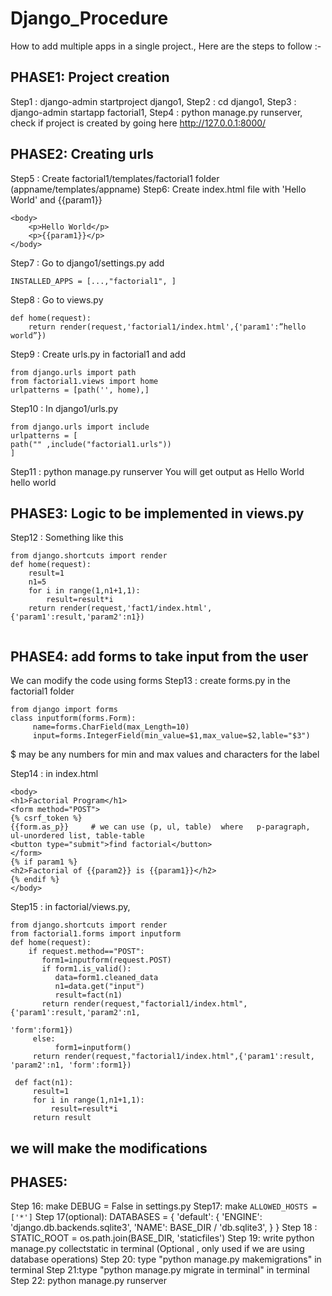 # Django_Procedure

How to add multiple apps in a single project., 
Here are the steps to follow :-

## PHASE1: Project creation 
Step1 : django-admin startproject django1,
Step2 : cd django1,
Step3 : django-admin startapp factorial1,
Step4 : python manage.py runserver,
check if project is created by going here http://127.0.0.1:8000/

## PHASE2: Creating urls 
Step5 : Create factorial1/templates/factorial1 folder    (appname/templates/appname)
Step6:  Create index.html file with 'Hello World' and {{param1}}

```
<body>
    <p>Hello World</p>
    <p>{{param1}}</p>
</body>
```

Step7 : Go to django1/settings.py add 
```
INSTALLED_APPS = [...,"factorial1", ]
```

Step8 : Go to views.py
```
def home(request):
    return render(request,'factorial1/index.html',{'param1':”hello world”})
```

Step9 : Create urls.py in factorial1 and add
```
from django.urls import path
from factorial1.views import home
urlpatterns = [path('', home),]
```

Step10 : In django1/urls.py
```
from django.urls import include
urlpatterns = [
path("" ,include("factorial1.urls"))
]
```

Step11 : python manage.py runserver
You will get output as 
Hello World 
hello world

## PHASE3: Logic to be implemented in views.py 
Step12 :
Something like this
```
from django.shortcuts import render
def home(request):
    result=1
    n1=5
    for i in range(1,n1+1,1):
        result=result*i
    return render(request,'fact1/index.html',{'param1':result,'param2':n1})
    
```

## PHASE4: add forms to take input from the user ##
 We can modify the code using forms
 Step13 : create forms.py in the factorial1 folder
 ```
 from django import forms
 class inputform(forms.Form):
      name=forms.CharField(max_Length=10)
      input=forms.IntegerField(min_value=$1,max_value=$2,lable="$3")  
  ```
  $ may be any numbers for min and max values and characters for the label

Step14 : in index.html
```
<body>
<h1>Factorial Program</h1>
<form method="POST">
{% csrf_token %}
{{form.as_p}}     # we can use (p, ul, table)  where   p-paragraph, ul-unordered list, table-table
<button type="submit">find factorial</button>
</form>
{% if param1 %}
<h2>Factorial of {{param2}} is {{param1}}</h2>
{% endif %}
</body>
```

Step15 : in factorial/views.py, 
```
from django.shortcuts import render
from factorial1.forms import inputform
def home(request):
    if request.method=="POST":
       form1=inputform(request.POST)
       if form1.is_valid():
          data=form1.cleaned_data
          n1=data.get("input")
          result=fact(n1)
       return render(request,"factorial1/index.html",{'param1':result,'param2':n1,
                                                          'form':form1})
     else:
          form1=inputform()  
     return render(request,"factorial1/index.html",{'param1':result, 'param2':n1, 'form':form1})
```
```
 def fact(n1):  
     result=1
     for i in range(1,n1+1,1):
         result=result*i
     return result
```
                                           

## we will make the modifications 

## PHASE5: 
Step 16: make DEBUG = False in settings.py
Step17: make 
```ALLOWED_HOSTS = ['*']```
Step 17(optional):   DATABASES = {
    'default': {
        'ENGINE': 'django.db.backends.sqlite3',
        'NAME': BASE_DIR / 'db.sqlite3',
    }
}
Step 18 : STATIC_ROOT = os.path.join(BASE_DIR, 'staticfiles')
Step 19: write python manage.py collectstatic in terminal
(Optional , only used if we are using database operations)
Step 20: type "python manage.py makemigrations" in terminal
Step 21:type  "python manage.py migrate in terminal" in terminal
Step 22:  python manage.py runserver
